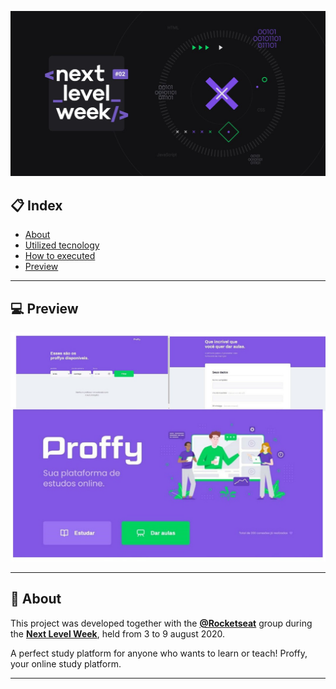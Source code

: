 <p align="center">
<img src="public/images/repository/title-readme.png">
</p>

## :clipboard: Index

- [About](#-About)
- [Utilized tecnology](#-Utilized-tecnology)
- [How to executed](#-How-to-executed)
- [Preview](#-Preview)

---

## :computer: Preview

<p align="center">
    <img src="public/images/repository/screenshot/page.png" width="700">
</p>

---

## :book: About

This project was developed together with the **[@Rocketseat](https://github.com/Rocketseat)** group during the **[Next Level Week](https://nextlevelweek.com/)**, held from 3 to 9 august 2020.

A perfect study platform for anyone who wants to learn or teach! Proffy, your online study platform.

---